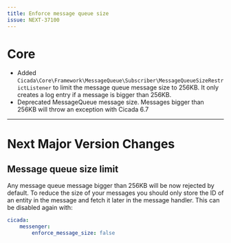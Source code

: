 ```yaml
---
title: Enforce message queue size
issue: NEXT-37100
---
```


# Core

* Added `Cicada\Core\Framework\MessageQueue\Subscriber\MessageQueueSizeRestrictListener` to limit the message queue message size to 256KB. It only creates a log entry if a message is bigger than 256KB.
* Deprecated MessageQueue message size. Messages bigger than 256KB will throw an exception with Cicada 6.7

___
# Next Major Version Changes

## Message queue size limit

Any message queue message bigger than 256KB will be now rejected by default.
To reduce the size of your messages you should only store the ID of an entity in the message and fetch it later in the message handler.
This can be disabled again with:

```yaml
cicada:
    messenger:
        enforce_message_size: false

```
